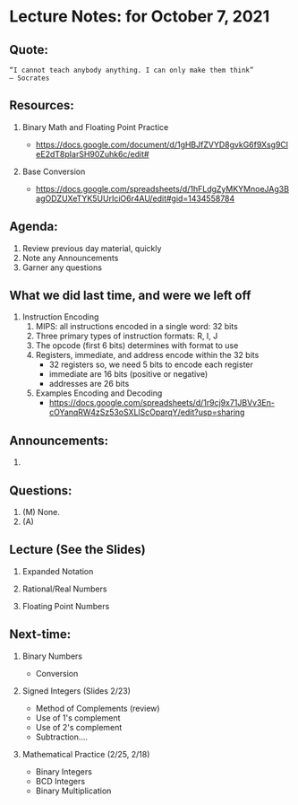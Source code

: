 # Lecture Notes: for October 7, 2021 

## Quote:
   ```
   “I cannot teach anybody anything. I can only make them think”
   ― Socrates
   ```

## Resources:
   1. Binary Math and Floating Point Practice
      - https://docs.google.com/document/d/1gHBJfZVYD8gvkG6f9Xsg9CleE2dT8pIarSH90Zuhk6c/edit#

   1. Base Conversion
      - https://docs.google.com/spreadsheets/d/1hFLdgZyMKYMnoeJAg3BagODZUXeTYK5UUrIciO6r4AU/edit#gid=1434558784


## Agenda:
  1. Review previous day material, quickly
  1. Note any Announcements
  1. Garner any questions


## What we did last time, and were we left off

1. Instruction Encoding
   1. MIPS: all instructions encoded in a single word: 32 bits
   1. Three primary types of instruction formats:  R, I, J
   1. The opcode (first 6 bits) determines with format to use
   1. Registers, immediate, and address encode within the 32 bits
      - 32 registers so, we need 5 bits to encode each register
      - immediate are 16 bits (positive or negative)
      - addresses are 26 bits 
   1. Examples Encoding and Decoding
      - https://docs.google.com/spreadsheets/d/1r9cj9x71JBVv3En-cOYanqRW4zSz53oSXLlScOparqY/edit?usp=sharing


## Announcements:
   1. 

## Questions:
   1. (M) None.
   1. (A)


## Lecture  (See the Slides)
  1. Expanded Notation

  1. Rational/Real Numbers 

  1. Floating Point Numbers


## Next-time:

  1. Binary Numbers
     - Conversion


  1. Signed Integers (Slides 2/23)
     - Method of Complements (review) 
     - Use of 1's complement
     - Use of 2's complement
     - Subtraction....
  1. Mathematical Practice (2/25, 2/18)
     - Binary Integers
     - BCD Integers
     - Binary Multiplication
